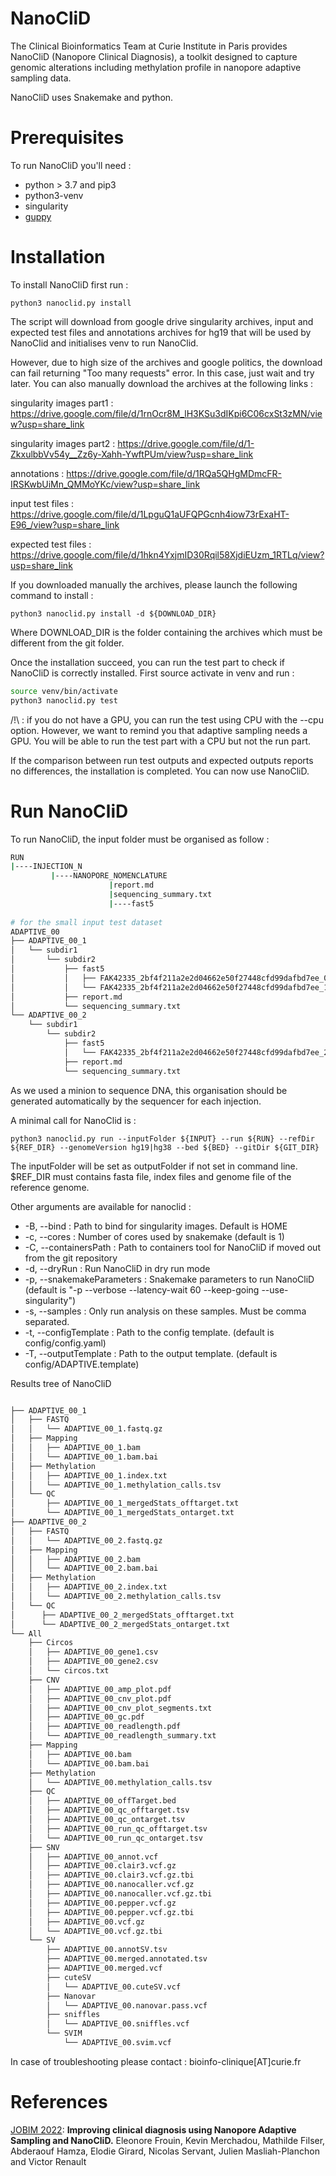 # NanoCliD
The Clinical Bioinformatics Team at Curie Institute in Paris provides NanoCliD (Nanopore Clinical Diagnosis), a toolkit designed to capture genomic alterations including methylation profile in nanopore adaptive sampling data.

NanoCliD uses Snakemake and python.

# Prerequisites

To run NanoCliD you'll need :
  - python > 3.7 and pip3 
  - python3-venv
  - singularity
  - [guppy](https://community.nanoporetech.com/downloads)

# Installation
To install NanoCliD first run :

```python3
python3 nanoclid.py install
```

The script will download from google drive singularity archives, input and expected test files and annotations archives for hg19 that will be used by NanoClid and initialises venv to run NanoClid.

However, due to high size of the archives and google politics, the download can fail returning "Too many requests" error. In this case, just wait and try later.
You can also manually download the archives at the following links :

singularity images part1 : https://drive.google.com/file/d/1rnOcr8M_lH3KSu3dIKpi6C06cxSt3zMN/view?usp=share_link

singularity images part2 : https://drive.google.com/file/d/1-ZkxulbbVv54y__Zz6y-Xahh-YwftPUm/view?usp=share_link

annotations : https://drive.google.com/file/d/1RQa5QHgMDmcFR-IRSKwbUiMn_QMMoYKc/view?usp=share_link

input test files : https://drive.google.com/file/d/1LpguQ1aUFQPGcnh4iow73rExaHT-E96_/view?usp=share_link

expected test files : https://drive.google.com/file/d/1hkn4YxjmID30Rqil58XjdiEUzm_1RTLq/view?usp=share_link


If you downloaded manually the archives, please launch the following command to install :

```python3
python3 nanoclid.py install -d ${DOWNLOAD_DIR}
```
Where DOWNLOAD_DIR is the folder containing the archives which must be different from the git folder.

Once the installation succeed, you can run the test part to check if NanoCliD is correctly installed. First source activate in venv and run :

```bash
source venv/bin/activate
python3 nanoclid.py test
```

/!\ : if you do not have a GPU, you can run the test using CPU with the --cpu option.
However, we want to remind you that adaptive sampling needs a GPU. You will be able to run the test part with a CPU but not the run part.

If the comparison between run test outputs and expected outputs reports no differences, the installation is completed. 
You can now use NanoCliD.

# Run NanoCliD

To run NanoCliD, the input folder must be organised as follow :


```bash
RUN
|----INJECTION_N
         |----NANOPORE_NOMENCLATURE
                      |report.md
                      |sequencing_summary.txt
                      |----fast5
                      
# for the small input test dataset                      
ADAPTIVE_00
├── ADAPTIVE_00_1
│   └── subdir1
│       └── subdir2
│           ├── fast5
│           │   ├── FAK42335_2bf4f211a2e2d04662e50f27448cfd99dafbd7ee_0.fast5
│           │   └── FAK42335_2bf4f211a2e2d04662e50f27448cfd99dafbd7ee_100.fast5
│           ├── report.md
│           └── sequencing_summary.txt
└── ADAPTIVE_00_2
    └── subdir1
        └── subdir2
            ├── fast5
            │   └── FAK42335_2bf4f211a2e2d04662e50f27448cfd99dafbd7ee_200.fast5
            ├── report.md
            └── sequencing_summary.txt

```

As we used a minion to sequence DNA, this organisation should be generated automatically by the sequencer for each injection.

A minimal call for NanoClid is :

```python3
python3 nanoclid.py run --inputFolder ${INPUT} --run ${RUN} --refDir ${REF_DIR} --genomeVersion hg19|hg38 --bed ${BED} --gitDir ${GIT_DIR}
```
The inputFolder will be set as outputFolder if not set in command line.
$REF_DIR must contains fasta file, index files and genome file of the reference genome.

Other arguments are available for nanoclid :

- -B, --bind : Path to bind for singularity images. Default is HOME
- -c, --cores : Number of cores used by snakemake (default is 1)
- -C, --containersPath : Path to containers tool for NanoCliD if moved out from the git repository
- -d, --dryRun : Run NanoCliD in dry run mode
- -p, --snakemakeParameters : Snakemake parameters to run NanoCliD (default is "-p --verbose --latency-wait 60 --keep-going --use-singularity")
- -s, --samples : Only run analysis on these samples. Must be comma separated.
- -t, --configTemplate : Path to the config template. (default is config/config.yaml)
- -T, --outputTemplate : Path to the output template. (default is config/ADAPTIVE.template)

Results tree of NanoCliD

```bash

├── ADAPTIVE_00_1
│   ├── FASTQ
│   │   └── ADAPTIVE_00_1.fastq.gz
│   ├── Mapping
│   │   ├── ADAPTIVE_00_1.bam
│   │   └── ADAPTIVE_00_1.bam.bai
│   ├── Methylation
│   │   ├── ADAPTIVE_00_1.index.txt
│   │   └── ADAPTIVE_00_1.methylation_calls.tsv
│   └── QC
│       ├── ADAPTIVE_00_1_mergedStats_offtarget.txt
│       └── ADAPTIVE_00_1_mergedStats_ontarget.txt
├── ADAPTIVE_00_2
│   ├── FASTQ
│   │   └── ADAPTIVE_00_2.fastq.gz
│   ├── Mapping
│   │   ├── ADAPTIVE_00_2.bam
│   │   └── ADAPTIVE_00_2.bam.bai
│   ├── Methylation
│   │   ├── ADAPTIVE_00_2.index.txt
│   │   └── ADAPTIVE_00_2.methylation_calls.tsv
│   └── QC
│      ├── ADAPTIVE_00_2_mergedStats_offtarget.txt
│      └── ADAPTIVE_00_2_mergedStats_ontarget.txt
└── All
    ├── Circos
    │   ├── ADAPTIVE_00_gene1.csv
    │   ├── ADAPTIVE_00_gene2.csv
    │   └── circos.txt
    ├── CNV
    │   ├── ADAPTIVE_00_amp_plot.pdf
    │   ├── ADAPTIVE_00_cnv_plot.pdf
    │   ├── ADAPTIVE_00_cnv_plot_segments.txt
    │   ├── ADAPTIVE_00_gc.pdf
    │   ├── ADAPTIVE_00_readlength.pdf
    │   └── ADAPTIVE_00_readlength_summary.txt
    ├── Mapping
    │   ├── ADAPTIVE_00.bam
    │   └── ADAPTIVE_00.bam.bai
    ├── Methylation
    │   └── ADAPTIVE_00.methylation_calls.tsv
    ├── QC
    │   ├── ADAPTIVE_00_offTarget.bed
    │   ├── ADAPTIVE_00_qc_offtarget.tsv
    │   ├── ADAPTIVE_00_qc_ontarget.tsv
    │   ├── ADAPTIVE_00_run_qc_offtarget.tsv
    │   └── ADAPTIVE_00_run_qc_ontarget.tsv
    ├── SNV
    │   ├── ADAPTIVE_00_annot.vcf
    │   ├── ADAPTIVE_00.clair3.vcf.gz
    │   ├── ADAPTIVE_00.clair3.vcf.gz.tbi
    │   ├── ADAPTIVE_00.nanocaller.vcf.gz
    │   ├── ADAPTIVE_00.nanocaller.vcf.gz.tbi
    │   ├── ADAPTIVE_00.pepper.vcf.gz
    │   ├── ADAPTIVE_00.pepper.vcf.gz.tbi
    │   ├── ADAPTIVE_00.vcf.gz
    │   └── ADAPTIVE_00.vcf.gz.tbi
    └── SV
        ├── ADAPTIVE_00.annotSV.tsv
        ├── ADAPTIVE_00.merged.annotated.tsv
        ├── ADAPTIVE_00.merged.vcf
        ├── cuteSV
        │   └── ADAPTIVE_00.cuteSV.vcf
        ├── Nanovar
        │   └── ADAPTIVE_00.nanovar.pass.vcf
        ├── sniffles
        │   └── ADAPTIVE_00.sniffles.vcf
        └── SVIM
            └── ADAPTIVE_00.svim.vcf

```

In case of troubleshooting please contact : bioinfo-clinique[AT]curie.fr



# References
[JOBIM 2022](https://jobim2022.sciencesconf.org/resource/page/id/18): **Improving clinical diagnosis using Nanopore Adaptive Sampling and NanoCliD.**
Eleonore Frouin, Kevin Merchadou, Mathilde Filser, Abderaouf Hamza, Elodie Girard, Nicolas Servant, Julien Masliah-Planchon and Victor Renault
